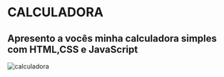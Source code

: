 # CALCULADORA

## Apresento a vocês minha calculadora simples com HTML,CSS e JavaScript

![calculadora](https://user-images.githubusercontent.com/78981845/155578960-5c6f1d98-deea-47bb-acec-8e07cb3dfb2e.gif)
